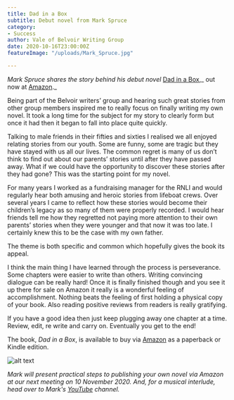 ```yaml
---
title: Dad in a Box
subtitle: Debut novel from Mark Spruce
category:
- Success
author: Vale of Belvoir Writing Group
date: 2020-10-16T23:00:00Z
featureImage: "/uploads/Mark_Spruce.jpg"

---
```

_Mark Spruce shares the story behind his debut novel_ [Dad in a Box](https://www.amazon.co.uk/Dad-Box-Mark-Spruce/dp/B08KGZZR79/ref=tmm_pap_swatch_0?_encoding=UTF8&qid=&sr=),_ out now at [Amazon](https://www.amazon.co.uk/Dad-Box-Mark-Spruce/dp/B08KGZZR79/ref=tmm_pap_swatch_0?_encoding=UTF8&qid=&sr=)._

Being part of the Belvoir writers’ group and hearing such great stories from other group members inspired me to really focus on finally writing my own novel. It took a long time for the subject for my story to clearly form but once it had then it began to fall into place quite quickly.

Talking to male friends in their fifties and sixties I realised we all enjoyed relating stories from our youth. Some are funny, some are tragic but they have stayed with us all our lives. The common regret is many of us don’t think to find out about our parents’ stories until after they have passed away. What if we could have the opportunity to discover these stories after they had gone? This was the starting point for my novel.

For many years I worked as a fundraising manager for the RNLI and would regularly hear both amusing and heroic stories from lifeboat crews. Over several years I came to reflect how these stories would become their children’s legacy as so many of them were properly recorded. I would hear friends tell me how they regretted not paying more attention to their own parents’ stories when they were younger and that now it was too late. I certainly knew this to be the case with my own father.

The theme is both specific and common which hopefully gives the book its appeal.

I think the main thing I have learned through the process is perseverance. Some chapters were easier to write than others. Writing convincing dialogue can be really hard! Once it is finally finished though and you see it up there for sale on Amazon it really is a wonderful feeling of accomplishment. Nothing beats the feeling of first holding a physical copy of your book. Also reading positive reviews from readers is really gratifying.

If you have a good idea then just keep plugging away one chapter at a time. Review, edit, re write and carry on. Eventually you get to the end!

The book, _Dad in a Box_, is available to buy via [Amazon](https://www.amazon.co.uk/Dad-Box-Mark-Spruce/dp/B08KGZZR79/ref=tmm_pap_swatch_0?_encoding=UTF8&qid=&sr=) as a paperback or Kindle edition.

![alt text](/uploads/Mark_Spruce.jpg "Mark Spruce and his debut novel - Dad in a Box")

_Mark will present practical steps to publishing your own novel via Amazon at our next meeting on 10 November 2020. And, for a musical interlude, head over to Mark's_ [_YouTube_](https://www.youtube.com/channel/UCXah9yiUx8Iy63yAldSUkAg) _channel._ 
